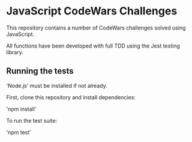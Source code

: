 # JavaScript CodeWars Challenges

This repository contains a number of CodeWars challenges solved using JavaScript.

All functions have been developed with full TDD using the Jest testing library.

## Running the tests

'Node.js' must be installed if not already.

First, clone this repository and install dependencies:

'npm install'

To run the test suite:

'npm test'
